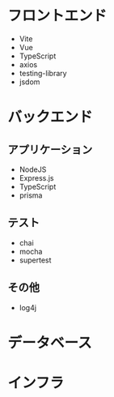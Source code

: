 # フロントエンド
 - Vite
 - Vue
 - TypeScript
 - axios 
 - testing-library
 - jsdom

# バックエンド
## アプリケーション
 - NodeJS
 - Express.js
 - TypeScript
 - prisma 

## テスト
 - chai
 - mocha
 - supertest

## その他
 - log4j

# データベース

# インフラ

